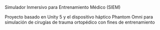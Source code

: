 Simulador Inmersivo para Entrenamiento Médico (SIEM)

Proyecto basado en Unity 5 y el dispositivo háptico Phantom Omni para simulación de cirugías de trauma ortopédico con fines de entrenamiento
